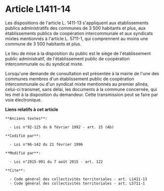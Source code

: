 # Article L1411-14

Les dispositions de l'article L. 1411-13 s'appliquent aux établissements publics administratifs des communes de 3 500
habitants et plus, aux établissements publics de coopération intercommunale et aux syndicats mixtes mentionnés à l'article L.
5711-1, qui comprennent au moins une commune de 3 500 habitants et plus. 

Le lieu de mise à la disposition du public est le siège de l'établissement public administratif, de l'établissement public de
coopération intercommunale ou du syndicat mixte.

Lorsqu'une demande de consultation est présentée à la mairie de l'une des communes membres d'un établissement public de
coopération intercommunale ou d'un syndicat mixte mentionnés au premier alinéa, celui-ci transmet, sans délai, les documents
à la commune concernée, qui les met à la disposition du demandeur. Cette transmission peut se faire par voie électronique.

**Liens relatifs à cet article**

	**Anciens textes**:

	  - Loi n°92-125 du 6 février 1992 - art. 15 (Ab)

	**Codifié par**:

	  - Loi n°96-142 du 21 février 1996

	**Modifié par**:

	  - Loi n°2015-991 du 7 août 2015 - art. 122

	**Cite**:

	  - Code général des collectivités territoriales - art. L1411-13
	  - Code général des collectivités territoriales - art. L5711-1
